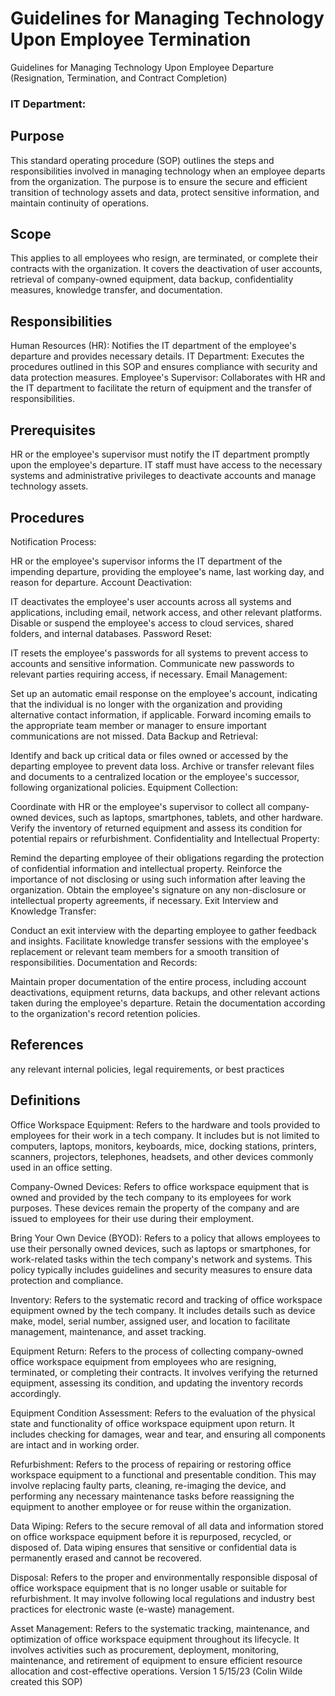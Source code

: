 # Guidelines for Managing Technology Upon Employee Termination
 Guidelines for Managing Technology Upon Employee Departure (Resignation, Termination, and Contract Completion)

### IT Department:

## Purpose
This standard operating procedure (SOP) outlines the steps and responsibilities involved in managing technology when an employee departs from the organization. The purpose is to ensure the secure and efficient transition of technology assets and data, protect sensitive information, and maintain continuity of operations.
## Scope 
This applies to all employees who resign, are terminated, or complete their contracts with the organization. It covers the deactivation of user accounts, retrieval of company-owned equipment, data backup, confidentiality measures, knowledge transfer, and documentation.
## Responsibilities 
Human Resources (HR): Notifies the IT department of the employee's departure and provides necessary details.
IT Department: Executes the procedures outlined in this SOP and ensures compliance with security and data protection measures.
Employee's Supervisor: Collaborates with HR and the IT department to facilitate the return of equipment and the transfer of responsibilities.

## Prerequisites
HR or the employee's supervisor must notify the IT department promptly upon the employee's departure.
IT staff must have access to the necessary systems and administrative privileges to deactivate accounts and manage technology assets.

## Procedures
Notification Process:

HR or the employee's supervisor informs the IT department of the impending departure, providing the employee's name, last working day, and reason for departure.
Account Deactivation:

IT deactivates the employee's user accounts across all systems and applications, including email, network access, and other relevant platforms.
Disable or suspend the employee's access to cloud services, shared folders, and internal databases.
Password Reset:

IT resets the employee's passwords for all systems to prevent access to accounts and sensitive information.
Communicate new passwords to relevant parties requiring access, if necessary.
Email Management:

Set up an automatic email response on the employee's account, indicating that the individual is no longer with the organization and providing alternative contact information, if applicable.
Forward incoming emails to the appropriate team member or manager to ensure important communications are not missed.
Data Backup and Retrieval:

Identify and back up critical data or files owned or accessed by the departing employee to prevent data loss.
Archive or transfer relevant files and documents to a centralized location or the employee's successor, following organizational policies.
Equipment Collection:

Coordinate with HR or the employee's supervisor to collect all company-owned devices, such as laptops, smartphones, tablets, and other hardware.
Verify the inventory of returned equipment and assess its condition for potential repairs or refurbishment.
Confidentiality and Intellectual Property:

Remind the departing employee of their obligations regarding the protection of confidential information and intellectual property.
Reinforce the importance of not disclosing or using such information after leaving the organization.
Obtain the employee's signature on any non-disclosure or intellectual property agreements, if necessary.
Exit Interview and Knowledge Transfer:

Conduct an exit interview with the departing employee to gather feedback and insights.
Facilitate knowledge transfer sessions with the employee's replacement or relevant team members for a smooth transition of responsibilities.
Documentation and Records:

Maintain proper documentation of the entire process, including account deactivations, equipment returns, data backups, and other relevant actions taken during the employee's departure.
Retain the documentation according to the organization's record retention policies.

## References
any relevant internal policies, legal requirements, or best practices

## Definitions
Office Workspace Equipment: Refers to the hardware and tools provided to employees for their work in a tech company. It includes but is not limited to computers, laptops, monitors, keyboards, mice, docking stations, printers, scanners, projectors, telephones, headsets, and other devices commonly used in an office setting.

Company-Owned Devices: Refers to office workspace equipment that is owned and provided by the tech company to its employees for work purposes. These devices remain the property of the company and are issued to employees for their use during their employment.

Bring Your Own Device (BYOD): Refers to a policy that allows employees to use their personally owned devices, such as laptops or smartphones, for work-related tasks within the tech company's network and systems. This policy typically includes guidelines and security measures to ensure data protection and compliance.

Inventory: Refers to the systematic record and tracking of office workspace equipment owned by the tech company. It includes details such as device make, model, serial number, assigned user, and location to facilitate management, maintenance, and asset tracking.

Equipment Return: Refers to the process of collecting company-owned office workspace equipment from employees who are resigning, terminated, or completing their contracts. It involves verifying the returned equipment, assessing its condition, and updating the inventory records accordingly.

Equipment Condition Assessment: Refers to the evaluation of the physical state and functionality of office workspace equipment upon return. It includes checking for damages, wear and tear, and ensuring all components are intact and in working order.

Refurbishment: Refers to the process of repairing or restoring office workspace equipment to a functional and presentable condition. This may involve replacing faulty parts, cleaning, re-imaging the device, and performing any necessary maintenance tasks before reassigning the equipment to another employee or for reuse within the organization.

Data Wiping: Refers to the secure removal of all data and information stored on office workspace equipment before it is repurposed, recycled, or disposed of. Data wiping ensures that sensitive or confidential data is permanently erased and cannot be recovered.

Disposal: Refers to the proper and environmentally responsible disposal of office workspace equipment that is no longer usable or suitable for refurbishment. It may involve following local regulations and industry best practices for electronic waste (e-waste) management.

Asset Management: Refers to the systematic tracking, maintenance, and optimization of office workspace equipment throughout its lifecycle. It involves activities such as procurement, deployment, monitoring, maintenance, and retirement of equipment to ensure efficient resource allocation and cost-effective operations.
Version 1 5/15/23 (Colin Wilde created this SOP)
